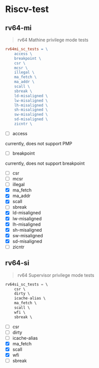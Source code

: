 # Riscv-test 

## rv64-mi

> rv64 Mathine privilege mode tests

```makefile
rv64mi_sc_tests = \
	access \
	breakpoint \
	csr \
	mcsr \
	illegal \
	ma_fetch \
	ma_addr \
	scall \
	sbreak \
	ld-misaligned \
	lw-misaligned \
	lh-misaligned \
	sh-misaligned \
	sw-misaligned \
	sd-misaligned \
	zicntr \
```

* [ ] access

currently, does not support PMP
* [ ] breakpoint

currently, does not support breakpoint
* [ ] csr
* [ ] mcsr
* [ ] illegal
* [x] ma_fetch
* [x] ma_addr
* [x] scall
* [ ] sbreak
* [x] ld-misaligned
* [x] lw-misaligned
* [x] lh-misaligned
* [x] sh-misaligned
* [x] sw-misaligned
* [x] sd-misaligned
* [ ] zicntr

## rv64-si

> rv64 Supervisor privilege mode tests
```c
rv64si_sc_tests = \
	csr \
	dirty \
	icache-alias \
	ma_fetch \
	scall \
	wfi \
	sbreak \
```

* [ ] csr
* [ ] dirty
* [ ] icache-alias
* [x] ma_fetch
* [x] scall
* [x] wfi
* [ ] sbreak

